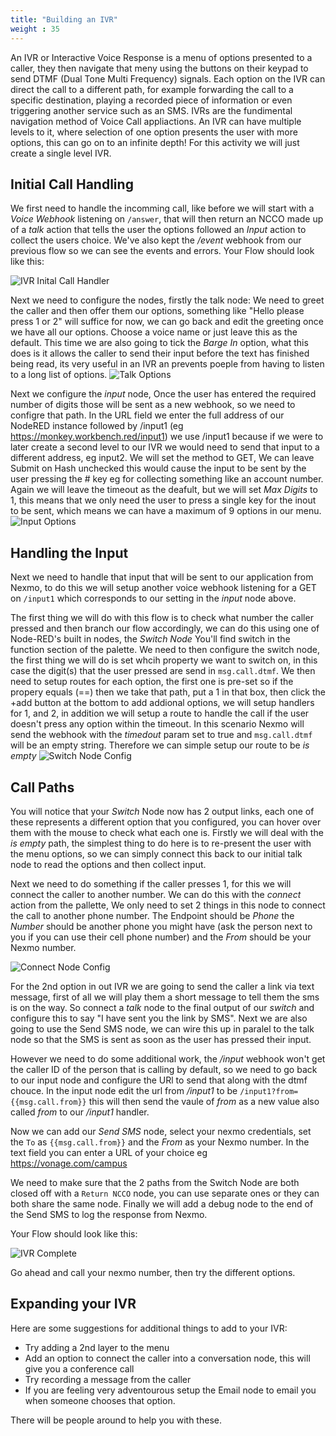 ```yaml
---
title: "Building an IVR"
weight : 35
---
```


An IVR or Interactive Voice Response is a menu of options presented to a caller, they then navigate that meny using the buttons on their keypad to send DTMF (Dual Tone Multi Frequency) signals.
Each option on the IVR can direct the call to a different path, for example forwarding the call to a specific destination, playing a recorded piece of information or even triggering another service such as an SMS.
IVRs are the fundimental navigation method of Voice Call appliactions.
An IVR can have multiple levels to it, where selection of one option presents the user with more options, this can go on to an infinite depth! For this activity we will just create a single level IVR.


## Initial Call Handling

We first need to handle the incomming call, like before we will start with a *Voice Webhook* listening on `/answer`, that will then return an NCCO made up of a *talk* action that tells the user the options followed an *Input* action to collect the users choice. We've also kept the */event* webhook from our previous flow so we can see the events and errors.
Your Flow should look like this:

![IVR Inital Call Handler](/IVR_1.png)

Next we need to configure the nodes, firstly the talk node: We need to greet the caller and then offer them our options, something like "Hello please press 1 or 2" will suffice for now, we can go back and edit the greeting once we have all our options.
Choose a voice name or just leave this as the default.
This time we are also going to tick the *Barge In* option, what this does is it allows the caller to send their input before the text has finished being read, its very useful in an IVR an prevents poeple from having to listen to a long list of options.
![Talk Options](/Talk_Options.png)

Next we configure the _input_ node, Once the user has entered the required number of digits those will be sent as a new webhook, so we need to configre that path.
In the URL field we enter the full address of our NodeRED instance followed by /input1 (eg https://monkey.workbench.red/input1) we use /input1 because if we were to later create a second level to our IVR we would need to send that input to a different address, eg input2.
We will set the method to GET, We can leave Submit on Hash unchecked this would cause the input to be sent by the user pressing the # key eg for collecting something like an account number.
Again we will leave the timeout as the deafult, but we will set _Max Digits_ to 1, this means that we only need the user to press a single key for the inout to be sent, which means we can have a maximum of 9 options in our menu.
![Input Options](/Input_Options.png)

## Handling the Input

Next we need to handle that input that will be sent to our application from Nexmo, to do this we will setup another voice webhook  listening for a GET on `/input1` which corresponds to our setting in the *input* node above.

The first thing we will do with this flow is to check what number the caller pressed and then branch our flow accordingly, we can do this using one of Node-RED's built in nodes, the *Switch Node* You'll find switch in the function section of the palette.
We need to then configure the switch node, the first thing we will do is set whcih property we want to switch on, in this case the digit(s) that the user pressed are send in `msg.call.dtmf`.
We then need to setup routes for each option, the first one is pre-set so if the propery equals (==) then we take that path, put a 1 in that box, then click the +add button at the bottom to add addional options, we will setup handlers for 1, and 2, in addition  we will setup a route to handle the call if the user doesn't press any option within the timeout. In this scenario Nexmo will send the webhook with the _timedout_ param set to true and `msg.call.dtmf` will be an empty string. Therefore we can simple setup our route to be *is empty*
![Switch Node Config](/Switch_Config.png) 

## Call Paths

You will notice that your *Switch* Node now has 2 output links, each one of these represents a different option that you configured, you can hover over them with the mouse to check what each one is.
Firstly we will deal with the *is empty* path, the simplest thing to do here is to re-present the user with the menu options, so we can simply connect this back to our initial talk node to read the options and then collect input. 

Next we need to do something if the caller presses 1, for this we will connect the caller to another number. We can do this with the *connect* action from the pallette, We only need to set 2 things in this node to connect the call to another phone number. The Endpoint should be *Phone* the *Number* should be another phone you might have (ask the person next to you if you can use their cell phone number) and the *From* should be your Nexmo number.

![Connect Node Config](/Connect_Node_Config.png)

For the 2nd option in out IVR we are going to send the caller a link via text message, first of all we will play them a short message to tell them the sms is on the way. So connect a *talk* node to the final output of our *switch* and configure this to say "I have sent you the link by SMS". Next we are also going to use the Send SMS node, we can wire this up in paralel to the talk node so that the SMS is sent as soon as the user has pressed their input. 

However we need to do some additional work, the */input* webhook won't get the caller ID of the person that is calling by default, so we need to go back to our input node and configure the URl to send that along with the dtmf chouce.
In the input node edit the url from */input1* to be `/input1?from={{msg.call.from}}` this will then send the vaule of *from* as a new value also called *from* to our */input1* handler.

Now we can add our *Send SMS* node, select your nexmo credentials, set the `To` as `{{msg.call.from}}` and the _From_ as your Nexmo number. In the text field you can enter a URL of your choice eg https://vonage.com/campus

We need to make sure that the 2 paths from the Switch Node are both closed off with a `Return NCCO` node, you can use separate ones or they can both share the same node.
Finally we will add a debug node to the end of the Send SMS to log the response from Nexmo.

Your Flow should look like this:

![IVR Complete](/IVR_Complete.png)

Go ahead and call your nexmo number, then try the different options.


## Expanding your IVR

Here are some suggestions for additional things to add to your IVR:

* Try adding a 2nd layer to the menu
* Add an option to connect the caller into a conversation node, this will give you a conference call
* Try recording a message from the caller
* If you are feeling very adventourous setup the Email node to email you when someone chooses that option.

There will be people around to help you with these.










